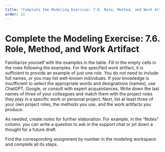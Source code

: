 ```yaml
---
title: "Complete the Modeling Exercise: 7.6. Role, Method, and Work Artifact"
order: 21
---
```


# Complete the Modeling Exercise: 7.6. Role, Method, and Work Artifact

Familiarize yourself with the examples in the table. Fill in the empty cells in the rows following the examples. For the specified work artifact, it is sufficient to provide an example of just one role. You do not need to include full names, or you may list well-known individuals. If your knowledge is insufficient to select the appropriate words and designations (names), use ChatGPT, Google, or consult with expert acquaintances. Write down the last names of three of your colleagues and match them with the project roles they play in a specific work or personal project. Next, list at least three of your own project roles, the methods you use, and the work artifacts you produce.

As needed, create notes for further elaboration. For example, in the “Notes” column, you can write a question to ask in the support chat or jot down a thought for a future draft.

Find the corresponding assignment by number in the modeling workspace and complete all its steps.